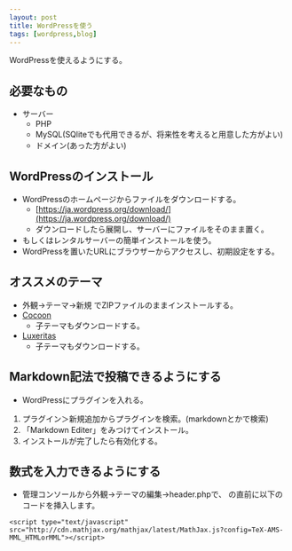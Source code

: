 ```yaml
---
layout: post
title: WordPressを使う
tags: [wordpress,blog]
---
```


WordPressを使えるようにする。

## 必要なもの

- サーバー
  - PHP
  - MySQL(SQliteでも代用できるが、将来性を考えると用意した方がよい)
  - ドメイン(あった方がよい)

## WordPressのインストール

- WordPressのホームページからファイルをダウンロードする。
  - [https://ja.wordpress.org/download/](https://ja.wordpress.org/download/)
  - ダウンロードしたら展開し、サーバーにファイルをそのまま置く。
- もしくはレンタルサーバーの簡単インストールを使う。
- WordPressを置いたURLにブラウザーからアクセスし、初期設定をする。

## オススメのテーマ

- 外観→テーマ→新規 でZIPファイルのままインストールする。
- [Cocoon](https://wp-cocoon.com/downloads/)
  - 子テーマもダウンロードする。
- [Luxeritas](https://thk.kanzae.net/wp/dl/)
  - 子テーマもダウンロードする。

## Markdown記法で投稿できるようにする

- WordPressにプラグインを入れる。
1. プラグイン＞新規追加からプラグインを検索。(markdownとかで検索)
2. 「Markdown Editer」をみつけてインストール。
3. インストールが完了したら有効化する。

## 数式を入力できるようにする

- 管理コンソールから外観→テーマの編集→header.phpで、</header> の直前に以下のコードを挿入します。

```
<script type="text/javascript" src="http://cdn.mathjax.org/mathjax/latest/MathJax.js?config=TeX-AMS-MML_HTMLorMML"></script>
```
